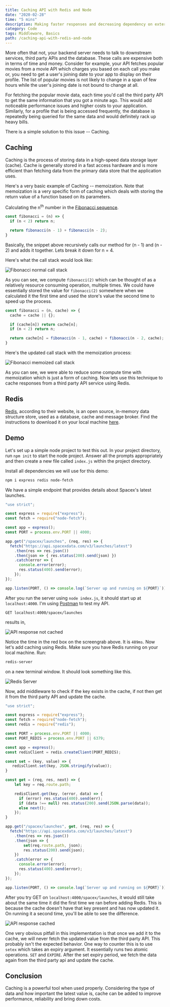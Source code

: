 ```yaml
---
title: Caching API with Redis and Node
date: "2020-02-28"
time: "5 mins"
description: Making faster responses and decreasing dependency on external APIs.
category: Code
tags: Middleware, Basics
path: /caching-api-with-redis-and-node
---
```


More often that not, your backend server needs to talk to downstream services, third party APIs and the database. These calls are expensive both in terms of time and money. Consider for example, your API fetches popular movies from a movie API which charges you based on each call you make or, you need to get a user's joining date to your app to display on their profile. The list of popular movies is not likely to change in a span of few hours while the user's joining date is not bound to change at all.

For fetching the popular movie data, each time you'd call the third party API to get the same information that you got a minute ago. This would add noticeable performance issues and higher costs to your application. Similarly, for a profile that is being accessed frequently, the database is repeatedly being queried for the same data and would definitely rack up heavy bills.

There is a simple solution to this issue -- Caching.

## Caching

Caching is the process of storing data in a high-speed data storage layer (cache). Cache is generally stored in a fast access hardware and is more efficient than fetching data from the primary data store that the application uses.

Here's a very basic example of Caching -- memoization. Note that memoization is a very specific form of caching which deals with storing the return value of a function based on its parameters.

Calculating the n<sup>th</sup> number in the [Fibonacci sequence](https://en.wikipedia.org/wiki/Fibonacci_number).

```js
const fibonacci = (n) => {
  if (n < 2) return n;

  return fibonacci(n - 1) + fibonacci(n - 2);
}
```

Basically, the snippet above recursively calls our method for (n - 1) and (n - 2) and adds it together. Lets break it down for n = 4.

Here's what the call stack would look like:

![Fibonacci normal call stack](../images/2020-02-28-caching-api-with-redis-and-node/fibonacci_normal_call_stack.png)

As you can see, we compute `fibonacci(2)` which can be thought of as a relatively resource consuming operation, multiple times. We could have essentially stored the value for `fibonacci(2)` somewhere when we calculated it the first time and used the store's value the second time to speed up the process.

```js
const fibonacci = (n, cache) => {
  cache = cache || {};

  if (cache[n]) return cache[n];
  if (n < 2) return n;

  return cache[n] = fibonacci(n - 1, cache) + fibonacci(n - 2, cache);
}
```

Here's the updated call stack with the memoization process:

![Fibonacci memoized call stack](../images/2020-02-28-caching-api-with-redis-and-node/fibonacci_memoized_call_stack.png)

As you can see, we were able to reduce some compute time with memoization which is just a form of caching. Now lets use this technique to cache responses from a third party API service using Redis.

## Redis

[Redis](https://redis.io/), according to their website, is an open source, in-memory data structure store, used as a database, cache and message broker. Find the instructions to download it on your local machine [here](https://redis.io/download).

## Demo

Let's set up a simple node project to test this out. In your project directory,
run `npm init` to start the node project. Answer all the prompts appropriately and then create a new file called `index.js` within the project directory.

Install all dependencies we will use for this demo:

```bash
npm i express redis node-fetch
```

We have a simple endpoint that provides details about Spacex's latest launches.

```js
"use strict";

const express = require("express");  
const fetch = require("node-fetch");

const app = express();
const PORT = process.env.PORT || 4000;

app.get("/spacex/launches", (req, res) => {  
  fetch("https://api.spacexdata.com/v3/launches/latest")
    .then(res => res.json())
    .then(json => { res.status(200).send(json) })
    .catch(error => {
      console.error(error);
      res.status(400).send(error);
    });
});

app.listen(PORT, () => console.log(`Server up and running on ${PORT}`));
```

After you run the server using `node index.js`, it should start up at `localhost:4000`.
I'm using [Postman](https://www.postman.com/) to test my API.

    GET localhost:4000/spacex/launches

results in,

![API response not cached](../images/2020-02-28-caching-api-with-redis-and-node/without_cache.png)

Notice the time in the red box on the screengrab above. It is `489ms`. Now let's add caching using Redis. Make sure you have Redis running on your local machine. Run:

```bash
redis-server
```

on a new terminal window. It should look something like this.

![Redis Server](../images/2020-02-28-caching-api-with-redis-and-node/redis_server.png)

Now, add middleware to check if the key exists in the cache, if not then get it from the third party API and update the cache.

```js
"use strict";

const express = require("express");  
const fetch = require("node-fetch");
const redis = require("redis");

const PORT = process.env.PORT || 4000;
const PORT_REDIS = process.env.PORT || 6379;

const app = express();
const redisClient = redis.createClient(PORT_REDIS);

const set = (key, value) => {
   redisClient.set(key, JSON.stringify(value));
}

const get = (req, res, next) => {
	let key = req.route.path;

    redisClient.get(key, (error, data) => {
      if (error) res.status(400).send(err);
      if (data !== null) res.status(200).send(JSON.parse(data));
      else next();
 	});
}

app.get("/spacex/launches", get, (req, res) => {
  fetch("https://api.spacexdata.com/v3/launches/latest")
    .then(res => res.json())
    .then(json => {
    	set(req.route.path, json);
    	res.status(200).send(json);
    })
    .catch(error => {
      console.error(error);
      res.status(400).send(error);
    });
});

app.listen(PORT, () => console.log(`Server up and running on ${PORT}`));
```

After you try GET on `localhost:4000/spacex/launches`, it would still take about the same time it did the first time we ran before adding Redis. This is because the cache doesn't have that key present and has now updated it. On running it a second time, you'll be able to see the difference.

![API response cached](../images/2020-02-28-caching-api-with-redis-and-node/with_cache.png)

One very obvious pitfall in this implementation is that once we add it to the cache, we will never fetch the updated value from the third party API. This probably isn't the expected behavior. One way to counter this is to use `setex` which takes an expiry argument. It essentially runs two atomic operations. `SET` and `EXPIRE`. After the set expiry period, we fetch the data again from the third party api and update the cache.

## Conclusion

Caching is a powerful tool when used properly. Considering the type of data and how important the latest value is, cache can be added to improve performance, reliability and bring down costs.
